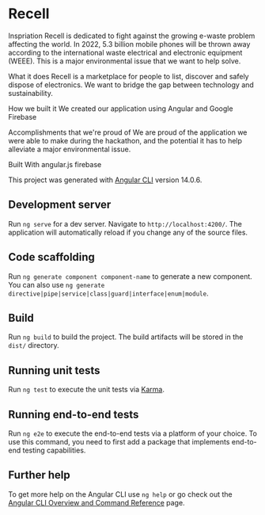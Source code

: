 # Recell
Inspriation
Recell is dedicated to fight against the growing e-waste problem affecting the world. In 2022, 5.3 billion mobile phones will be thrown away according to the international waste electrical and electronic equipment (WEEE). This is a major environmental issue that we want to help solve.

What it does
Recell is a marketplace for people to list, discover and safely dispose of electronics. We want to bridge the gap between technology and sustainability.

How we built it
We created our application using Angular and Google Firebase

Accomplishments that we're proud of
We are proud of the application we were able to make during the hackathon, and the potential it has to help alleviate a major environmental issue.

Built With
angular.js
firebase







This project was generated with [Angular CLI](https://github.com/angular/angular-cli) version 14.0.6.

## Development server

Run `ng serve` for a dev server. Navigate to `http://localhost:4200/`. The application will automatically reload if you change any of the source files.

## Code scaffolding

Run `ng generate component component-name` to generate a new component. You can also use `ng generate directive|pipe|service|class|guard|interface|enum|module`.

## Build

Run `ng build` to build the project. The build artifacts will be stored in the `dist/` directory.

## Running unit tests

Run `ng test` to execute the unit tests via [Karma](https://karma-runner.github.io).

## Running end-to-end tests

Run `ng e2e` to execute the end-to-end tests via a platform of your choice. To use this command, you need to first add a package that implements end-to-end testing capabilities.

## Further help

To get more help on the Angular CLI use `ng help` or go check out the [Angular CLI Overview and Command Reference](https://angular.io/cli) page.
